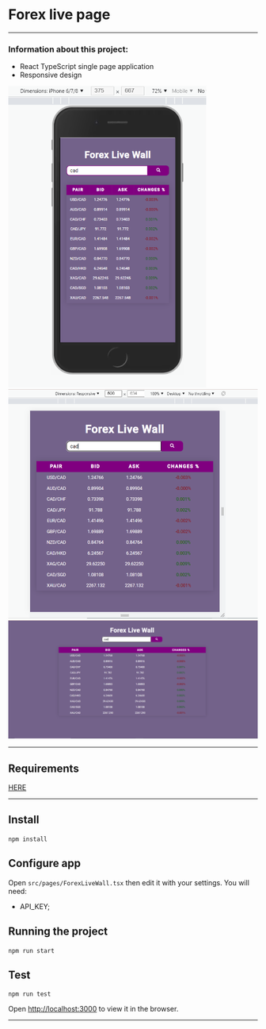 # Forex live page

---

### Information about this project:

- React TypeScript single page application
- Responsive design

<img src="./src/assets/images/responsive-mobile.PNG" alt="mobile" width="400px">
<img src="./src/assets/images/responsive2.PNG" alt="tablet" width="600px">
<img src="./src/assets/images/fullScreen.PNG" alt="desktop" width="800px">

---

## Requirements

[HERE](./src/assets/Forex%20Live%20Wall.pdf)

---

## Install

    npm install

## Configure app

Open `src/pages/ForexLiveWall.tsx` then edit it with your settings. You will need:

- API_KEY;


## Running the project

    npm run start

## Test

    npm run test


Open [http://localhost:3000](http://localhost:3000) to view it in the browser.

---


